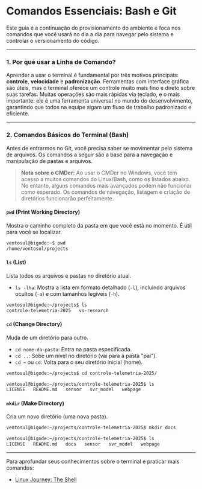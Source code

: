 # Comandos Essenciais: Bash e Git

Este guia é a continuação do provisionamento do ambiente e foca nos comandos que você usará no dia a dia para navegar pelo sistema e controlar o versionamento do código.

---

### 1. Por que usar a Linha de Comando?

Aprender a usar o terminal é fundamental por três motivos principais: **controle**, **velocidade** e **padronização**. Ferramentas com interface gráfica são úteis, mas o terminal oferece um controle muito mais fino e direto sobre suas tarefas. Muitas operações são mais rápidas via teclado, e o mais importante: ele é uma ferramenta universal no mundo do desenvolvimento, garantindo que todos na equipe sigam um fluxo de trabalho padronizado e eficiente.

---

### 2. Comandos Básicos do Terminal (Bash)

Antes de entrarmos no Git, você precisa saber se movimentar pelo sistema de arquivos. Os comandos a seguir são a base para a navegação e manipulação de pastas e arquivos.

> **Nota sobre o CMDer:** Ao usar o CMDer no Windows, você tem acesso a muitos comandos do Linux/Bash, como os listados abaixo. No entanto, alguns comandos mais avançados podem não funcionar como esperado. Os comandos de navegação, listagem e criação de diretórios funcionarão perfeitamente.

#### `pwd` (Print Working Directory)
Mostra o caminho completo da pasta em que você está no momento. É útil para você se localizar.

```bash
ventosul@bigode:~$ pwd
/home/ventosul/projects
```

#### `ls` (List)
Lista todos os arquivos e pastas no diretório atual.

* `ls -lha`: Mostra a lista em formato detalhado (`-l`), incluindo arquivos ocultos (`-a`) e com tamanhos legíveis (`-h`).

```bash
ventosul@bigode:~/projects$ ls
controle-telemetria-2025   vs-research
```

#### `cd` (Change Directory)
Muda de um diretório para outro.

* `cd nome-da-pasta`: Entra na pasta especificada.
* `cd ..`: Sobe um nível no diretório (vai para a pasta "pai").
* `cd ~` ou `cd`: Volta para o seu diretório inicial (home).

```bash
ventosul@bigode:~/projects$ cd controle-telemetria-2025/

ventosul@bigode:~/projects/controle-telemetria-2025$ ls
LICENSE   README.md   sensor   svr_model   webpage
```

#### `mkdir` (Make Directory)
Cria um novo diretório (uma nova pasta).

```bash
ventosul@bigode:~/projects/controle-telemetria-2025$ mkdir docs

ventosul@bigode:~/projects/controle-telemetria-2025$ ls
LICENSE   README.md   docs   sensor   svr_model   webpage
```

---

Para aprofundar seus conhecimentos sobre o terminal e praticar mais comandos:
* [Linux Journey: The Shell](https://labex.io/lesson/the-shell)
